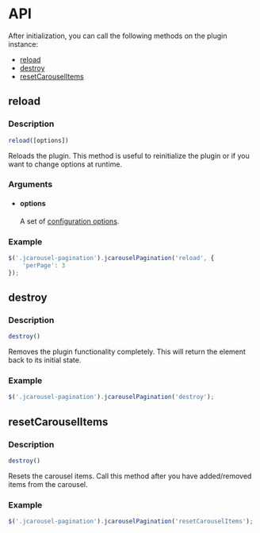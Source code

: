 API
===

After initialization, you can call the following methods on the plugin
instance:

* [reload](#reload)
* [destroy](#destroy)
* [resetCarouselItems](#resetcarouselitems)


reload
------

### Description

```javascript
reload([options])
```

Reloads the plugin. This method is useful to reinitialize the plugin or if you
want to change options at runtime.

### Arguments

  * #### options

    A set of [configuration options](configuration.md).

### Example

```javascript
$('.jcarousel-pagination').jcarouselPagination('reload', {
    'perPage': 3
});
```

destroy
------

### Description

```javascript
destroy()
```

Removes the plugin functionality completely. This will return the element back
to its initial state.

### Example

```javascript
$('.jcarousel-pagination').jcarouselPagination('destroy');
```

resetCarouselItems
------------------

### Description

```javascript
destroy()
```

Resets the carousel items. Call this method after you have added/removed items
from the carousel.

### Example

```javascript
$('.jcarousel-pagination').jcarouselPagination('resetCarouselItems');
```
